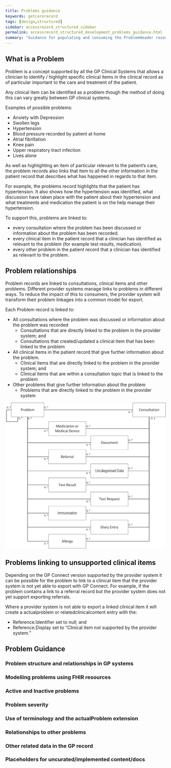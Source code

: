 ```yaml
---
title: Problems guidance
keywords: getcarerecord
tags: [design,structured]
sidebar: accessrecord_structured_sidebar
permalink: accessrecord_structured_development_problems_guidance.html
summary: "Guidance for populating and consuming the ProblemHeader resource"
---
```


## What is a Problem ##
Problem is a concept supported by all the GP Clinical Systems that allows a clinician to identify / highlight specific clinical items in the clinical record as of particular important to the care and treatment of the patient. 

Any clinical item can be identified as a problem though the method of doing this can vary greatly between GP clinical systems.

Examples of possible problems:
*	Anxiety with Depression		
*	Swollen legs		
*	Hypertension		
*	Blood pressure recorded by patient at home 		
*	Atrial fibrillation		
*	Knee pain		
*	Upper respiratory tract infection		
*	Lives alone		

As well as highlighting an item of particular relevant to the patient’s care, the problem records also links that item to all the other information in the patient record that describes what has happened in regards to that item.


For example, the problems record highlights that the patient has hypertension. It also shows how the hypertension was identified, what discussion have taken place with the patient about their hypertension and what treatments and medication the patient is on the help manage their hypertension.


To support this, problems are linked to:

* every consultation where the problem has been discussed or information about the problem has been recorded. 
* every clinical item in the patient record that a clinician has identified as relevant to the problem (for example test results, medication).
* every other problem in the patient record that a clinician has identified as relevant to the problem.

## Problem relationships
Problem records are linked to consultations, clinical items and other problems. Different provider systems manage links to problems in different ways. To reduce the impact of this to consumers, the provider system will transform their problem linkages into a common model for export.

Each Problem record is linked to:
*	All consultations where the problem was discussed or information about the problem was recorded
    *	Consultations that are directly linked to the problem in the provider system; and
    *	Consultations that created/updated a clinical item that has been linked to the problem 
*	All clinical items in the patient record that give further information about the problem.
    *	Clinical items that are directly linked to the problem in the provider system; and
    *	Clinical items that are within a consultation topic that is linked to the problem
*	Other problems that give further information about the problem
    *	Problems that are directly linked to the problem in the provider system

<img src="images/access_structured/Problem_Linkages.png" alt="Problem Linkages" style="max-width:100%;max-height:100%;">

## Problems linking to unsupported clinical items

Depending on the GP Connect version supported by the provider system it can be possible for the problem to link to a clinical item that the provider system is not yet able to export with GP Connect. For example, if the problem contains a link to a referral record but the provider system does not yet support exporting referrals.


Where a provider system is not able to export a linked clinical item it will create a actualproblem or relatedclinicalcontent entry with the:

* Reference.Identifier set to null; and
* Reference.Display set to “Clinical item not supported by the provider system.”

## Problem Guidance

### Problem structure and relationships in GP systems

### Modelling problems using FHIR resources

### Active and Inactive problems

### Problem severity

### Use of terminology and the actualProblem extension

### Relationships to other problems

### Other related data in the GP record

### Placeholders for uncurated/implemented content/docs

